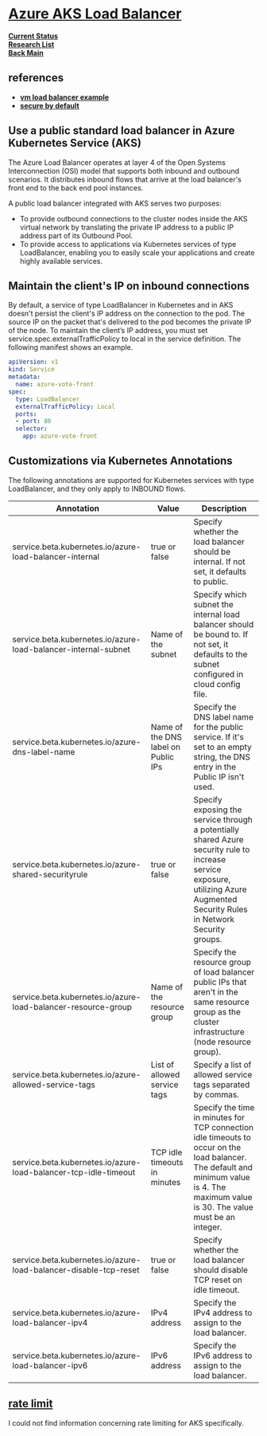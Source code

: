 # **[Azure AKS Load Balancer](https://learn.microsoft.com/en-us/azure/aks/load-balancer-standard)**

**[Current Status](../../../../../development/status/weekly/current_status.md)**\
**[Research List](../../../../research_list.md)**\
**[Back Main](../../../../../README.md)**

## references

- **[vm load balancer example](https://faultbucket.ca/2020/06/understanding-azure-outbound-internet-and-load-balancer/)**
- **[secure by default](https://learn.microsoft.com/en-us/azure/load-balancer/load-balancer-overview#securebydefault)**

## Use a public standard load balancer in Azure Kubernetes Service (AKS)

The Azure Load Balancer operates at layer 4 of the Open Systems Interconnection (OSI) model that supports both inbound and outbound scenarios. It distributes inbound flows that arrive at the load balancer's front end to the back end pool instances.

A public load balancer integrated with AKS serves two purposes:

- To provide outbound connections to the cluster nodes inside the AKS virtual network by translating the private IP address to a public IP address part of its Outbound Pool.
- To provide access to applications via Kubernetes services of type LoadBalancer, enabling you to easily scale your applications and create highly available services.

## Maintain the client's IP on inbound connections

By default, a service of type LoadBalancer in Kubernetes and in AKS doesn't persist the client's IP address on the connection to the pod. The source IP on the packet that's delivered to the pod becomes the private IP of the node. To maintain the client’s IP address, you must set service.spec.externalTrafficPolicy to local in the service definition. The following manifest shows an example.

```yaml
apiVersion: v1
kind: Service
metadata:
  name: azure-vote-front
spec:
  type: LoadBalancer
  externalTrafficPolicy: Local
  ports:
  - port: 80
  selector:
    app: azure-vote-front
```

## Customizations via Kubernetes Annotations

The following annotations are supported for Kubernetes services with type LoadBalancer, and they only apply to INBOUND flows.

| Annotation                                                       | Value                               | Description                                                                                                                                                                            |
|------------------------------------------------------------------|-------------------------------------|----------------------------------------------------------------------------------------------------------------------------------------------------------------------------------------|
| service.beta.kubernetes.io/azure-load-balancer-internal          | true or false                       | Specify whether the load balancer should be internal. If not set, it defaults to public.                                                                                               |
| service.beta.kubernetes.io/azure-load-balancer-internal-subnet   | Name of the subnet                  | Specify which subnet the internal load balancer should be bound to. If not set, it defaults to the subnet configured in cloud config file.                                             |
| service.beta.kubernetes.io/azure-dns-label-name                  | Name of the DNS label on Public IPs | Specify the DNS label name for the public service. If it's set to an empty string, the DNS entry in the Public IP isn't used.                                                          |
| service.beta.kubernetes.io/azure-shared-securityrule             | true or false                       | Specify exposing the service through a potentially shared Azure security rule to increase service exposure, utilizing Azure Augmented Security Rules in Network Security groups.       |
| service.beta.kubernetes.io/azure-load-balancer-resource-group    | Name of the resource group          | Specify the resource group of load balancer public IPs that aren't in the same resource group as the cluster infrastructure (node resource group).                                     |
| service.beta.kubernetes.io/azure-allowed-service-tags            | List of allowed service tags        | Specify a list of allowed service tags separated by commas.                                                                                                                            |
| service.beta.kubernetes.io/azure-load-balancer-tcp-idle-timeout  | TCP idle timeouts in minutes        | Specify the time in minutes for TCP connection idle timeouts to occur on the load balancer. The default and minimum value is 4. The maximum value is 30. The value must be an integer. |
| service.beta.kubernetes.io/azure-load-balancer-disable-tcp-reset | true or false                       | Specify whether the load balancer should disable TCP reset on idle timeout.                                                                                                            |
| service.beta.kubernetes.io/azure-load-balancer-ipv4              | IPv4 address                        | Specify the IPv4 address to assign to the load balancer.                                                                                                                               |
| service.beta.kubernetes.io/azure-load-balancer-ipv6              | IPv6 address                        | Specify the IPv6 address to assign to the load balancer.                                                                                                                               |

## **[rate limit](https://learn.microsoft.com/en-us/azure/web-application-firewall/ag/rate-limiting-overview)**

I could not find information concerning rate limiting for AKS specifically.

